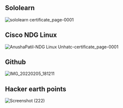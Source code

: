 ## Sololearn

![sololearn certificate_page-0001](https://user-images.githubusercontent.com/47153476/152693460-b9aa4f7f-e2b4-4f01-8228-f6c6cfc1fadd.jpg)

## Cisco NDG Linux

![AnushaPatil-NDG Linux Unhatc-certificate_page-0001](https://user-images.githubusercontent.com/47153476/152693513-ed772f2e-b18c-4329-ad89-1a6bf71c1e27.jpg)

## Github 

![IMG_20220205_181211](https://user-images.githubusercontent.com/47153476/152693680-db235173-7d11-4654-8268-4f13dace51ea.jpg)

## Hacker earth points

![Screenshot (222)](https://user-images.githubusercontent.com/47153476/153008468-767a41d1-840b-439f-8317-a6ad2012a49c.png)


